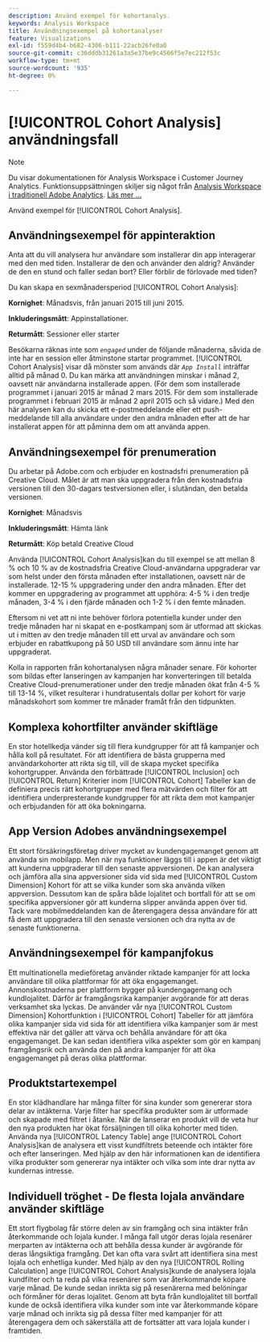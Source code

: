 ```yaml
---
description: Använd exempel för kohortanalys.
keywords: Analysis Workspace
title: Användningsexempel på kohortanalyser
feature: Visualizations
exl-id: f559d4b4-b682-4306-b111-22acb26fe0a0
source-git-commit: c36dddb31261a3a5e37be9c4566f5e7ec212f53c
workflow-type: tm+mt
source-wordcount: '935'
ht-degree: 0%

---
```


# [!UICONTROL Cohort Analysis] användningsfall

>[!NOTE]
>
>Du visar dokumentationen för Analysis Workspace i Customer Journey Analytics. Funktionsuppsättningen skiljer sig något från [Analysis Workspace i traditionell Adobe Analytics](https://experienceleague.adobe.com/docs/analytics/analyze/analysis-workspace/home.html). [Läs mer …](/help/getting-started/cja-aa.md)

Använd exempel för [!UICONTROL Cohort Analysis].

## Användningsexempel för appinteraktion

Anta att du vill analysera hur användare som installerar din app interagerar med den med tiden. Installerar de den och använder den aldrig? Använder de den en stund och faller sedan bort? Eller förblir de förlovade med tiden?

Du kan skapa en sexmånadersperiod [!UICONTROL Cohort Analysis]:

**Kornighet**: Månadsvis, från januari 2015 till juni 2015.

**Inkluderingsmått**: Appinstallationer.

**Returmått**: Sessioner eller starter

Besökarna räknas inte som *`engaged`* under de följande månaderna, såvida de inte har en session eller åtminstone startar programmet. [!UICONTROL Cohort Analysis] visar då mönster som används där *`App Install`* inträffar alltid på månad 0. Du kan märka att användningen minskar i månad 2, oavsett när användarna installerade appen. (För dem som installerade programmet i januari 2015 är månad 2 mars 2015. För dem som installerade programmet i februari 2015 är månad 2 april 2015 och så vidare.) Med den här analysen kan du skicka ett e-postmeddelande eller ett push-meddelande till alla användare under den andra månaden efter att de har installerat appen för att påminna dem om att använda appen.

## Användningsexempel för prenumeration

Du arbetar på Adobe.com och erbjuder en kostnadsfri prenumeration på Creative Cloud. Målet är att man ska uppgradera från den kostnadsfria versionen till den 30-dagars testversionen eller, i slutändan, den betalda versionen.

**Kornighet**: Månadsvis

**Inkluderingsmått**: Hämta länk

**Returmått**: Köp betald Creative Cloud

Använda [!UICONTROL Cohort Analysis]kan du till exempel se att mellan 8 % och 10 % av de kostnadsfria Creative Cloud-användarna uppgraderar var som helst under den första månaden efter installationen, oavsett när de installerade. 12-15 % uppgradering under den andra månaden. Efter det kommer en uppgradering av programmet att upphöra: 4-5 % i den tredje månaden, 3-4 % i den fjärde månaden och 1-2 % i den femte månaden.

Eftersom ni vet att ni inte behöver förlora potentiella kunder under den tredje månaden har ni skapat en e-postkampanj som är utformad att skickas ut i mitten av den tredje månaden till ett urval av användare och som erbjuder en rabattkupong på 50 USD till användare som ännu inte har uppgraderat.

Kolla in rapporten från kohortanalysen några månader senare. För kohorter som bildas efter lanseringen av kampanjen har konverteringen till betalda Creative Cloud-prenumerationer under den tredje månaden ökat från 4-5 % till 13-14 %, vilket resulterar i hundratusentals dollar per kohort för varje månadskohort som kommer tre månader framåt från den tidpunkten.

## Komplexa kohortfilter använder skiftläge

En stor hotellkedja vänder sig till flera kundgrupper för att få kampanjer och hålla koll på resultatet. För att identifiera de bästa grupperna med användarkohorter att rikta sig till, vill de skapa mycket specifika kohortgrupper. Använda den förbättrade [!UICONTROL Inclusion] och [!UICONTROL Return] Kriterier inom [!UICONTROL Cohort] Tabeller kan de definiera precis rätt kohortgrupper med flera mätvärden och filter för att identifiera underpresterande kundgrupper för att rikta dem mot kampanjer och erbjudanden för att öka bokningarna.

## App Version Adobes användningsexempel

Ett stort försäkringsföretag driver mycket av kundengagemanget genom att använda sin mobilapp. Men när nya funktioner läggs till i appen är det viktigt att kunderna uppgraderar till den senaste appversionen. De kan analysera och jämföra alla sina appversioner sida vid sida med [!UICONTROL Custom Dimension] Kohort för att se vilka kunder som ska använda vilken appversion. Dessutom kan de spåra både lojalitet och bortfall för att se om specifika appversioner gör att kunderna slipper använda appen över tid. Tack vare mobilmeddelanden kan de återengagera dessa användare för att få dem att uppgradera till den senaste versionen och dra nytta av de senaste funktionerna.

## Användningsexempel för kampanjfokus

Ett multinationella medieföretag använder riktade kampanjer för att locka användare till olika plattformar för att öka engagemanget. Annonskostnaderna per plattform bygger på kundengagemang och kundlojalitet. Därför är framgångsrika kampanjer avgörande för att deras verksamhet ska lyckas. De använder vår nya [!UICONTROL Custom Dimension] Kohortfunktion i [!UICONTROL Cohort] Tabeller för att jämföra olika kampanjer sida vid sida för att identifiera vilka kampanjer som är mest effektiva när det gäller att värva och behålla användare för att öka engagemanget. De kan sedan identifiera vilka aspekter som gör en kampanj framgångsrik och använda den på andra kampanjer för att öka engagemanget på deras olika plattformar.

## Produktstartexempel

En stor klädhandlare har många filter för sina kunder som genererar stora delar av intäkterna. Varje filter har specifika produkter som är utformade och skapade med filtret i åtanke. När de lanserar en produkt vill de veta hur den nya produkten har ökat försäljningen till olika kohorter med tiden. Använda nya [!UICONTROL Latency Table] ange [!UICONTROL Cohort Analysis]kan de analysera ett visst kundfiltrets beteende och intäkter före och efter lanseringen. Med hjälp av den här informationen kan de identifiera vilka produkter som genererar nya intäkter och vilka som inte drar nytta av kundernas intresse.

## Individuell tröghet - De flesta lojala användare använder skiftläge

Ett stort flygbolag får större delen av sin framgång och sina intäkter från återkommande och lojala kunder. I många fall utgör deras lojala resenärer merparten av intäkterna och att behålla dessa kunder är avgörande för deras långsiktiga framgång. Det kan ofta vara svårt att identifiera sina mest lojala och enhetliga kunder. Med hjälp av den nya [!UICONTROL Rolling Calculation] ange [!UICONTROL Cohort Analysis]kunde de analysera lojala kundfilter och ta reda på vilka resenärer som var återkommande köpare varje månad. De kunde sedan inrikta sig på resenärerna med belöningar och förmåner för deras lojalitet. Genom att byta från kundlojalitet till bortfall kunde de också identifiera vilka kunder som inte var återkommande köpare varje månad och inrikta sig på dessa filter med kampanjer för att återengagera dem och säkerställa att de fortsätter att vara lojala kunder i framtiden.
